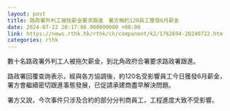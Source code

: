```yaml
---
layout: post
title: 路政署外判工被拖薪金要求跟進　署方稱約120員工獲發6月薪金
date: 2024-07-22 20:17:08.000000000 +08:00
link: https://news.rthk.hk/rthk/ch/component/k2/1762694-20240722.htm
categories: rthk
---
```


數十名路政署外判工人被拖欠薪金，到北角政府合署要求路政署跟進。

路政署回覆查詢表示，經與各方協調後，約120名受影響員工今日獲發6月薪金，署方會繼續密切跟進事態發展，已促請承建商盡早解決問題。

署方又說，今次事件只涉及合約的部分分判商員工，工程進度大致不受影響。
